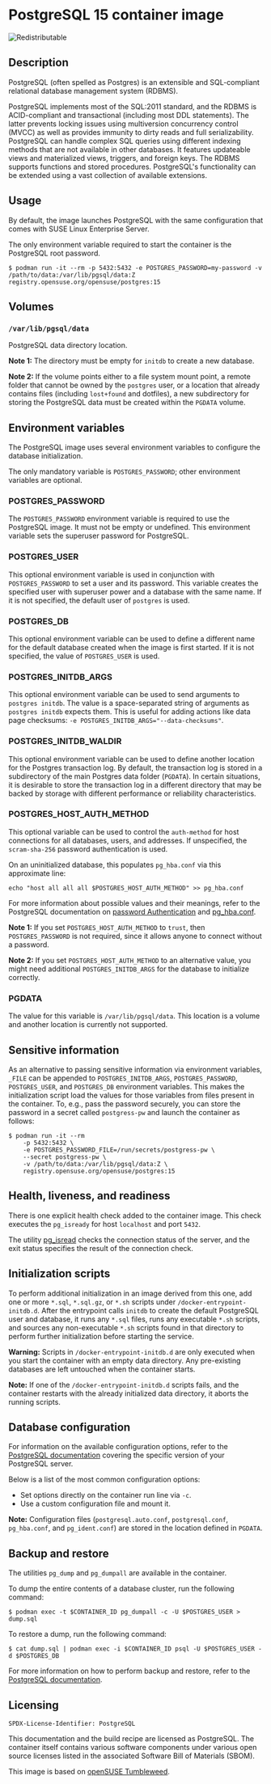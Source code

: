 # PostgreSQL 15 container image

![Redistributable](https://img.shields.io/badge/Redistributable-Yes-green)

## Description

PostgreSQL (often spelled as Postgres) is an extensible and SQL-compliant relational database management system (RDBMS).

PostgreSQL implements most of the SQL:2011 standard, and the RDBMS is ACID-compliant and transactional (including most DDL statements). The latter prevents locking issues using multiversion concurrency control (MVCC) as well as provides immunity to dirty reads and full serializability. PostgreSQL can handle complex SQL queries using different indexing methods that are not available in other databases. It features updateable views and materialized views, triggers, and foreign keys. The RDBMS supports functions and stored procedures. PostgreSQL's functionality can be extended using a vast collection of available extensions.

## Usage

By default, the image launches PostgreSQL with the same configuration that comes with SUSE Linux Enterprise Server.

The only environment variable required to start the container is the PostgreSQL root password.

```ShellSession
$ podman run -it --rm -p 5432:5432 -e POSTGRES_PASSWORD=my-password -v /path/to/data:/var/lib/pgsql/data:Z registry.opensuse.org/opensuse/postgres:15
```

## Volumes

### `/var/lib/pgsql/data`

PostgreSQL data directory location.

**Note 1:** The directory must be empty for `initdb` to create a new database.

**Note 2:** If the volume points either to a file system mount point, a remote folder that cannot be owned by the `postgres` user, or a location that already contains files (including `lost+found` and dotfiles), a new subdirectory for storing the PostgreSQL data must be created within the `PGDATA` volume.

## Environment variables

The PostgreSQL image uses several environment variables to configure the database initialization.

The only mandatory variable is `POSTGRES_PASSWORD`; other environment variables are optional.

### POSTGRES_PASSWORD

The `POSTGRES_PASSWORD` environment variable is required to use the PostgreSQL image. It must not be empty or undefined. This environment variable sets the superuser password for PostgreSQL.

### POSTGRES_USER

This optional environment variable is used in conjunction with `POSTGRES_PASSWORD` to set a user and its password. This variable creates the specified user with superuser power and a database with the same name. If it is not specified, the default user of `postgres` is used.

### POSTGRES_DB

This optional environment variable can be used to define a different name for the default database created when the image is first started. If it is not specified, the value of `POSTGRES_USER` is used.

### POSTGRES_INITDB_ARGS

This optional environment variable can be used to send arguments to `postgres initdb`. The value is a space-separated string of arguments as `postgres initdb` expects them. This is useful for adding actions like data page checksums: `-e POSTGRES_INITDB_ARGS="--data-checksums"`.

### POSTGRES_INITDB_WALDIR

This optional environment variable can be used to define another location for the Postgres transaction log. By default, the transaction log is stored in a subdirectory of the main Postgres data folder (`PGDATA`). In certain situations, it is desirable to store the transaction log in a different directory that may be backed by storage with different performance or reliability characteristics.

### POSTGRES_HOST_AUTH_METHOD

This optional variable can be used to control the `auth-method` for host connections for all databases, users, and addresses. If unspecified, the `scram-sha-256` password authentication is used.

On an uninitialized database, this populates `pg_hba.conf` via this approximate line:

`echo "host all all all $POSTGRES_HOST_AUTH_METHOD" >> pg_hba.conf`

For more information about possible values and their meanings, refer to the PostgreSQL documentation on [password Authentication](https://www.postgresql.org/docs/14/auth-password.html) and [pg_hba.conf](https://www.postgresql.org/docs/14/auth-pg-hba-conf.html).

**Note 1:** If you set `POSTGRES_HOST_AUTH_METHOD` to `trust`, then `POSTGRES_PASSWORD` is not required, since it allows anyone to connect without a password.

**Note 2:** If you set `POSTGRES_HOST_AUTH_METHOD` to an alternative value, you might need additional `POSTGRES_INITDB_ARGS` for the database to initialize correctly.

### PGDATA

The value for this variable is `/var/lib/pgsql/data`. This location is a volume and another location is currently not supported.

## Sensitive information

As an alternative to passing sensitive information via environment variables, `_FILE` can be appended to `POSTGRES_INITDB_ARGS`, `POSTGRES_PASSWORD`, `POSTGRES_USER`, and `POSTGRES_DB` environment variables. This makes the initialization script load the values for those variables from files present in the container. To, e.g., pass the password securely, you can store the password in a secret called `postgress-pw` and launch the container as follows:

```ShellSession
$ podman run -it --rm
    -p 5432:5432 \
    -e POSTGRES_PASSWORD_FILE=/run/secrets/postgress-pw \
    --secret postgress-pw \
    -v /path/to/data:/var/lib/pgsql/data:Z \
    registry.opensuse.org/opensuse/postgres:15
```

## Health, liveness, and readiness

There is one explicit health check added to the container image. This check executes the `pg_isready` for host `localhost` and port `5432`.

The utility [pg_isread](https://www.postgresql.org/docs/current/app-pg-isready.html) checks the connection status of the server, and the exit status specifies the result of the connection check.

## Initialization scripts

To perform additional initialization in an image derived from this one, add one or more `*.sql`, `*.sql.gz`, or `*.sh` scripts under `/docker-entrypoint-initdb.d`. After the entrypoint calls `initdb` to create the default PostgreSQL user and database, it runs any `*.sql` files, runs any executable `*.sh` scripts, and sources any non-executable `*.sh` scripts found in that directory to perform further initialization before starting the service.

**Warning:** Scripts in `/docker-entrypoint-initdb.d` are only executed when you start the container with an empty data directory. Any pre-existing databases are left untouched when the container starts.

**Note:** If one of the `/docker-entrypoint-initdb.d` scripts fails, and the container restarts with the already initialized data directory, it aborts the running scripts.

## Database configuration

For information on the available configuration options, refer to the [PostgreSQL documentation](https://www.postgresql.org/docs/current/runtime-config.html) covering the specific version of your PostgreSQL server.

Below is a list of the most common configuration options:

- Set options directly on the container run line via `-c`.
- Use a custom configuration file and mount it.

**Note:** Configuration files (`postgresql.auto.conf`, `postgresql.conf`, `pg_hba.conf`, and `pg_ident.conf`) are stored in the location defined in `PGDATA`.

## Backup and restore

The utilities `pg_dump` and `pg_dumpall` are available in the container.

To dump the entire contents of a database cluster, run the following command:

```ShellSession
$ podman exec -t $CONTAINER_ID pg_dumpall -c -U $POSTGRES_USER > dump.sql
```

To restore a dump, run the following command:

```ShellSession
$ cat dump.sql | podman exec -i $CONTAINER_ID psql -U $POSTGRES_USER -d $POSTGRES_DB
```

For more information on how to perform backup and restore, refer to the [PostgreSQL documentation](https://www.postgresql.org/docs/current/backup.html).

## Licensing

`SPDX-License-Identifier: PostgreSQL`

This documentation and the build recipe are licensed as PostgreSQL.
The container itself contains various software components under various open source licenses listed in the associated
Software Bill of Materials (SBOM).

This image is based on [openSUSE Tumbleweed](https://get.opensuse.org/tumbleweed/).
